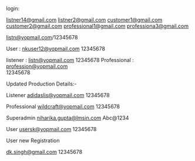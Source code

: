 
login: 

listner14@gmail.com
listner2@gmail.com
customer1@gmail.com
customer2@gmail.com
professional1@gmail.com
professiona3@gmail.com

listn@yopmail.com/12345678                                  


User : nkuser12@yopmail.com
12345678

listener : listn@yopmail.com
12345678
Professional : profession@yopmail.com       
12345678  

Updated Production Details:-   

Listener
adidaslis@yopmail.com
12345678

Professional
wildcraft@yopmail.com
12345678

Superadmin
niharika.gupta@lmsin.com
Abc@1234

User 
usersk@yopmail.com
12345678 

User new Registration

dk.singh@gmail.com
12345678